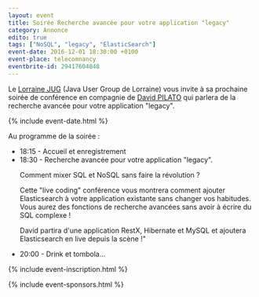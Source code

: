 ```yaml
---
layout: event
title: Soirée Recherche avancée pour votre application "legacy"
category: Annonce
edito: true
tags: ["NoSQL", "legacy", "ElasticSearch"]
event-date: 2016-12-01 18:30:00 +0100
event-place: telecomnancy
eventbrite-id: 29417604848
---
```




<p>
Le <a href="/">Lorraine JUG</a> (Java User Group de Lorraine) vous invite à sa prochaine
soirée de conférence en compagnie de <a href="/speakers.html#dpilato">David PILATO</a>
qui parlera de la recherche avancée pour votre application "legacy".
</p>

{% include event-date.html %}

<div class="programme">Au programme de la soirée :
	<ul>
		<li>18:15 - Accueil et enregistrement</li>
		<li>18:30 - Recherche avancée pour votre application "legacy".
		<p>Comment mixer SQL et NoSQL sans faire la révolution ?</p>
		<p>Cette "live coding" conférence vous montrera comment ajouter Elasticsearch à votre
		application existante sans changer vos habitudes. Vous aurez des fonctions de
		recherche avancées sans avoir à écrire du SQL complexe !</p>
		<p>David partira d'une application RestX, Hibernate et MySQL et ajoutera Elasticsearch en live depuis la scène !"</p>
    </li>
		<li>20:00 - Drink et tombola…</li>
	</ul>
</div>

{% include event-inscription.html %}

{% include event-sponsors.html %}
